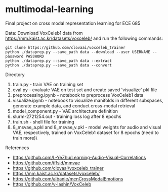 # multimodal-learning
Final project on cross modal representation learning for ECE 685

Data:
Download VoxCeleb1 data from https://mm.kaist.ac.kr/datasets/voxceleb/ and run the following commands:
~~~~
git clone https://github.com/clovaai/voxceleb_trainer
python ./dataprep.py --save_path data --download --user USERNAME --password PASSWORD 
python ./dataprep.py --save_path data --extract
python ./dataprep.py --save_path data --convert
~~~~
Directory
1. train.py - train VAE on training set
2. eval.py - evaluate VAE on test set and create saved 'visualize' pkl file
3. preprocessing.ipynb - notebook to preprocess VoxCeleb1 data
4. visualize.ipynb - notebook to visualize manifolds in different subspaces, generate example data, and conduct cross-modal retrieval
5. model_component.py - VAE architecture definition
6. slurm-2721254.out - training loss log after 8 epochs
7. train.sh - shell file for training
8. 8_msvae_a.pkl and 8_msvae_v.pkl - model weights for audio and visual VAE, respectively, trained on VoxCeleb1 dataset for 8 epochs (need to train more)\

References
* https://github.com/L-YeZhu/Learning-Audio-Visual-Correlations
* https://github.com/iffsid/mmvae
* https://github.com/clovaai/voxceleb_trainer
* https://mm.kaist.ac.kr/datasets/voxceleb/
* https://github.com/albanie/mcnCrossModalEmotions
* https://github.com/v-iashin/VoxCeleb
